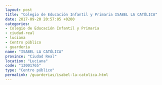 ```yaml
---
layout: post
title: "Colegio de Educación Infantil y Primaria ISABEL LA CATÓLICA"
date: 2017-09-20 20:57:05 +0200
categories:
- Colegio de Educación Infantil y Primaria
- ciudad-real
- luciana
- Centro público
- guarderia
name: "ISABEL LA CATÓLICA"
province: "Ciudad Real"
location: "Luciana"
code: "13001765"
type: "Centro público"
permalink: /guarderias/isabel-la-catolica.html
---
```

